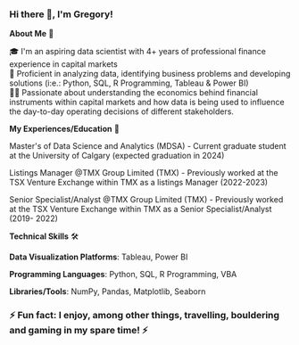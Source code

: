 ### Hi there 👋, I'm Gregory!

<!--
**greggmathurin/greggmathurin** is a ✨ _special_ ✨ repository because its `README.md` (this file) appears on your GitHub profile.

Here are some ideas to get you started:

- 🔭 I’m currently working on ...
- 🌱 I’m currently learning ...
- 👯 I’m looking to collaborate on ...
- 🤔 I’m looking for help with ...
- 💬 Ask me about ...
- 📫 How to reach me: ...
- 😄 Pronouns: ...
- ⚡ Fun fact: ...
-->

**About Me** 🚀

🎓 I'm an aspiring data scientist with 4+ years of professional finance experience in capital markets  
🔨 Proficient in analyzing data, identifying business problems and developing solutions (i:e.: Python, SQL, R Programming, Tableau & Power BI)  
👨‍💻 Passionate about understanding the economics behind financial instruments within capital markets and how data is being used to influence the day-to-day operating decisions of different stakeholders.

**My Experiences/Education** 💼

Master's of Data Science and Analytics (MDSA)  - Current graduate student at the University of Calgary (expected graduation in 2024)

Listings Manager @TMX Group Limited (TMX) - Previously worked at the TSX Venture Exchange within TMX as a listings Manager (2022-2023)

Senior Specialist/Analyst @TMX Group Limited (TMX) - Previously worked at the TSX Venture Exchange within TMX as a Senior Specialist/Analyst (2019- 2022)


**Technical Skills** 🛠️

**Data Visualization Platforms**: Tableau, Power BI

**Programming Languages**: Python, SQL, R Programming, VBA

**Libraries/Tools**: NumPy, Pandas, Matplotlib, Seaborn

### ⚡ Fun fact: I enjoy, among other things, travelling, bouldering and gaming in my spare time! ⚡
